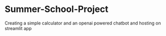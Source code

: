 # Summer-School-Project
Creating a simple calculator and an openai powered chatbot and hosting on streamlit app 
